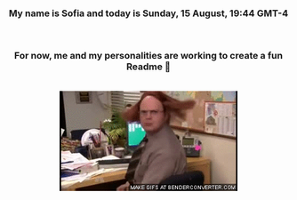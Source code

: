 


<div align="center">
<h3 >My name is Sofia and today is Sunday, 15 August, 19:44 GMT-4</h3><br>
<h3 >For now, me and my personalities are working to create a fun Readme 👋
</h3><br>
<img src='img/dwight.gif' alt='working...'/>
</div>
